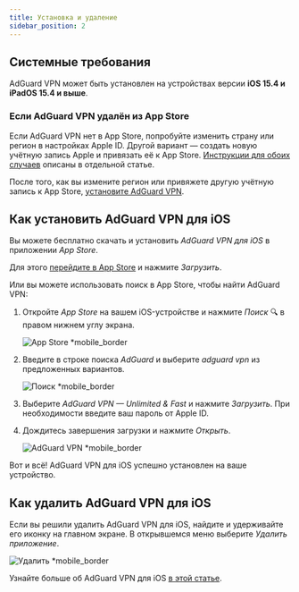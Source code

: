 ```yaml
---
title: Установка и удаление
sidebar_position: 2
---
```


## Системные требования

AdGuard VPN может быть установлен на устройствах версии **iOS 15.4 и iPadOS 15.4 и выше**.

### Если AdGuard VPN удалён из App Store

Если AdGuard VPN нет в App Store, попробуйте изменить страну или регион в настройках Apple ID. Другой вариант — создать новую учётную запись Apple и привязать её к App Store. [Инструкции для обоих случаев](/adguard-vpn-for-ios/solving-problems/app-store) описаны в отдельной статье.

После того, как вы измените регион или привяжете другую учётную запись к App Store, [установите AdGuard VPN](https://apps.apple.com/us/app/adguard-vpn-unlimited-fast/id1525373602).

## Как установить AdGuard VPN для iOS

Вы можете бесплатно скачать и установить *AdGuard VPN для iOS* в приложении *App Store*.

Для этого [перейдите в App Store](https://agrd.io/ios_vpn) и нажмите *Загрузить*.

Или вы можете использовать поиск в App Store, чтобы найти AdGuard VPN:

1. Откройте *App Store* на вашем iOS-устройстве и нажмите *Поиск* 🔍 в правом нижнем углу экрана.

    ![App Store *mobile_border](https://cdn.adguardvpn.com/content/kb/vpn/ios/app-store-en.png)

1. Введите в строке поиска *AdGuard* и выберите *adguard vpn* из предложенных вариантов.

    ![Поиск *mobile_border](https://cdn.adguardvpn.com/content/kb/vpn/ios/search-en.png)

1. Выберите *AdGuard VPN — Unlimited & Fast* и нажмите *Загрузить*. При необходимости введите ваш пароль от Apple ID.
1. Дождитесь завершения загрузки и нажмите *Открыть*.

    ![AdGuard VPN *mobile_border](https://cdn.adguardvpn.com/content/kb/vpn/ios/adguard-vpn-en.png)

Вот и всё! AdGuard VPN для iOS успешно установлен на ваше устройство.

## Как удалить AdGuard VPN для iOS

Если вы решили удалить AdGuard VPN для iOS, найдите и удерживайте его иконку на главном экране. В открывшемся меню выберите *Удалить приложение*.

![Удалить *mobile_border](https://cdn.adguardvpn.com/content/kb/vpn/ios/2.2/quick-action-menu.png)

Узнайте больше об AdGuard VPN для iOS [в этой статье](adguard-vpn-for-ios/overview).
